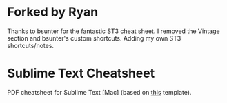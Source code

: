 
# Forked by Ryan

Thanks to bsunter for the fantastic ST3 cheat sheet. I removed the Vintage section and bsunter's custom shortcuts. Adding my own ST3 shortcuts/notes.

# Sublime Text Cheatsheet

PDF cheatsheet for Sublime Text \[Mac\] (based on [this](http://tex.stackexchange.com/questions/8827/preparing-cheat-sheets) template).
